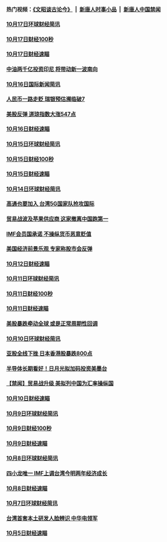 #### 热门视频：[《文昭谈古论今》](https://github.com/gfw-breaker/wenzhao/blob/master/README.md?t=10182134) &nbsp;|&nbsp; [新唐人时事小品](https://github.com/gfw-breaker/ntdtv-comedy/blob/master/README.md?t=10182134) &nbsp;|&nbsp; [新唐人中国禁闻](https://github.com/gfw-breaker/ntdtv-news/blob/master/README.md?t=10182134)

#### [10月17日环球财经简讯](../pages/news208/a1395879.md?t=10182134) 

#### [10月17日财经100秒](../pages/news208/a1395862.md?t=10182134) 

#### [10月17日财经速瞄](../pages/news208/a1395794.md?t=10182134) 

#### [中油两千亿投资印尼 将带动新一波南向](../pages/news208/a1395728.md?t=10182134) 

#### [10月16日国际新闻简讯](../pages/news208/a1395726.md?t=10182134) 

#### [人民币一路走贬 瑞银预估濒临破7](../pages/news208/a1395619.md?t=10182134) 

#### [美股反弹 道琼指数大涨547点](../pages/news208/a1395665.md?t=10182134) 

#### [10月16日财经速瞄](../pages/news208/a1395646.md?t=10182134) 

#### [10月15日环球财经简讯](../pages/news208/a1395588.md?t=10182134) 

#### [10月15日财经100秒](../pages/news208/a1395569.md?t=10182134) 

#### [10月15日财经速瞄](../pages/news208/a1395499.md?t=10182134) 

#### [10月14日环球财经简讯](../pages/news208/a1395446.md?t=10182134) 

#### [高通也要加入 台湾5G国家队抢攻国际](../pages/news208/a1395415.md?t=10182134) 

#### [贸易战波及苹果供应商 这家撤离中国跑第一](../pages/news208/a1395254.md?t=10182134) 

#### [IMF会员国承诺  不操纵货币恶意贬值](../pages/news208/a1395274.md?t=10182134) 

#### [美国经济前景乐观 专家称股市会反弹](../pages/news208/a1395159.md?t=10182134) 

#### [10月12日财经速瞄](../pages/news208/a1395177.md?t=10182134) 

#### [10月11日环球财经简讯](../pages/news208/a1395122.md?t=10182134) 

#### [10月11日财经100秒](../pages/news208/a1395097.md?t=10182134) 

#### [10月11日财经速瞄](../pages/news208/a1395020.md?t=10182134) 

#### [美股暴跌牵动全球 或是正常周期性回调](../pages/news208/a1395005.md?t=10182134) 

#### [10月10日环球财经简讯](../pages/news208/a1394977.md?t=10182134) 

#### [亚股全线下挫 日本香港股暴跌800点](../pages/news208/a1394956.md?t=10182134) 

#### [半导体长期看好！日月光拟加码投资美墨台](../pages/news208/a1394954.md?t=10182134) 

#### [【禁闻】贸易战升级 美拟列中国为汇率操纵国](../pages/news208/a1394887.md?t=10182134) 

#### [10月10日财经速瞄](../pages/news208/a1394883.md?t=10182134) 

#### [10月9日环球财经简讯](../pages/news208/a1394831.md?t=10182134) 

#### [10月9日财经100秒](../pages/news208/a1394812.md?t=10182134) 

#### [10月9日财经速瞄](../pages/news208/a1394741.md?t=10182134) 

#### [10月8日环球财经简讯](../pages/news208/a1394682.md?t=10182134) 

#### [四小龙唯一 IMF上调台湾今明两年经济成长](../pages/news208/a1394649.md?t=10182134) 

#### [10月8日财经速瞄](../pages/news208/a1394582.md?t=10182134) 

#### [10月7日环球财经简讯](../pages/news208/a1394527.md?t=10182134) 

#### [台湾首套本土研发人脸辨识 中华电领军](../pages/news208/a1394509.md?t=10182134) 

#### [10月5日财经速瞄](../pages/news208/a1394260.md?t=10182134) 


